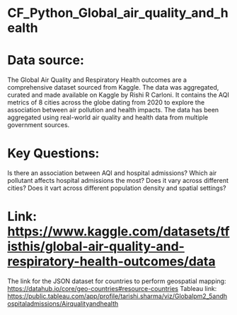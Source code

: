 # CF_Python_Global_air_quality_and_health
# Data source:
The Global Air Quality and Respiratory Health outcomes are a comprehensive dataset sourced from Kaggle. The data was aggregated, curated and made available on Kaggle by Rishi R Carloni. It contains the AQI metrics of 8 cities across the globe dating from 2020 to explore the association between air pollution and health impacts. The data has been aggregated using real-world air quality and health data from multiple government sources.

# Key Questions:
Is there an association between AQI and hospital admissions?
Which air pollutant affects hospital admissions the most?
Does it vary across different cities?
Does it vart across different population density and spatial settings?

# Link: https://www.kaggle.com/datasets/tfisthis/global-air-quality-and-respiratory-health-outcomes/data

The link for the JSON dataset for countries to perform geospatial mapping: https://datahub.io/core/geo-countries#resource-countries 
Tableau link: https://public.tableau.com/app/profile/tarishi.sharma/viz/Globalpm2_5andhospitaladmissions/Airqualityandhealth

